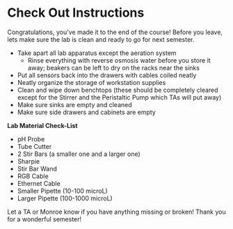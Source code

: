 # Check Out Instructions

Congratulations, you've made it to the end of the course! Before you leave, lets make sure the lab is clean and ready to go for next semester.

- Take apart all lab apparatus except the aeration system
  - Rinse everything with reverse osmosis water before you store it away; beakers can be left to dry on the racks near the sinks
- Put all sensors back into the drawers with cables coiled neatly
- Neatly organize the storage of workstation supplies
- Clean and wipe down benchtops (these should be completely cleared except for the Stirrer and the Peristaltic Pump which TAs will put away)
- Make sure sinks are empty and cleaned
- Make sure side drawers and cabinets are empty

**Lab Material Check-List**
- pH Probe
- Tube Cutter
- 2 Stir Bars (a smaller one and a larger one)
- Sharpie
- Stir Bar Wand
- RGB Cable
- Ethernet Cable
- Smaller Pipette (10-100 microL)
- Larger Pipette (100-1000 microL)

Let a TA or Monroe know if you have anything missing or broken! Thank you for a wonderful semester!

